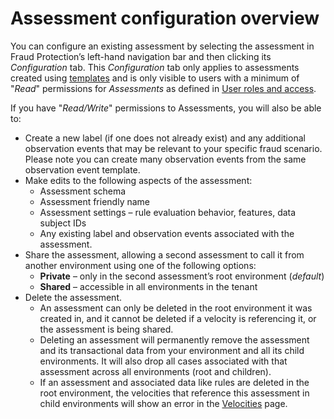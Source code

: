 # Assessment configuration overview

You can configure an existing assessment by selecting the assessment in Fraud Protection’s left-hand navigation bar and then clicking its _Configuration_ tab.  This _Configuration_ tab only applies to assessments created using [templates](assessment-create-new.md#assessment-wizard-select-template) and is only visible to users with a minimum of "_Read_" permissions for _Assessments_ as defined in [User roles and access](https://learn.microsoft.com/en-us/dynamics365/fraud-protection/configure-user-access).

If you have "_Read/Write_" permissions to Assessments, you will also be able to:

- Create a new label (if one does not already exist) and any additional observation events that may be relevant to your specific fraud scenario. Please note you can create many observation events from the same observation event template.
- Make edits to the following aspects of the assessment:
  - Assessment schema
  - Assessment friendly name
  - Assessment settings – rule evaluation behavior, features, data subject IDs
  - Any existing label and observation events associated with the assessment.
- Share the assessment, allowing a second assessment to call it from another environment using one of the following options:
  - **Private** – only in the second assessment’s root environment (_default_)
  - **Shared** – accessible in all environments in the tenant
- Delete the assessment.
  - An assessment can only be deleted in the root environment it was created in, and it cannot be deleted if a velocity is referencing it, or the assessment is being shared.
  - Deleting an assessment will permanently remove the assessment and its transactional data from your environment and all its child environments.  It will also drop all cases associated with that assessment across all environments (root and children).
  - If an assessment and associated data like rules are deleted in the root environment, the velocities that reference this assessment in child environments will show an error in the [Velocities](https://learn.microsoft.com/en-us/dynamics365/fraud-protection/velocities) page. 
